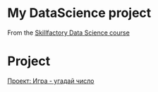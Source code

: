 # My DataScience project 
From the [Skillfactory Data Science course](https://skillfactory.ru/data-scientist)

# Project

[Проект: Игра - угадай число](https://github.com/kotleha/Game)
